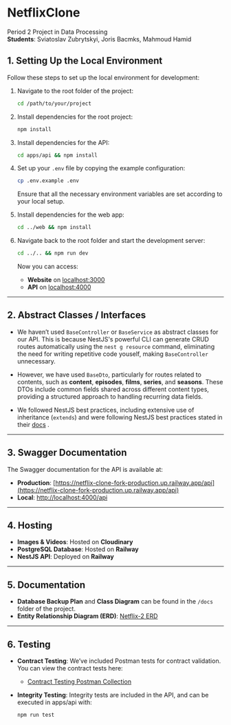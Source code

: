 
# **NetflixClone**

Period 2 Project in Data Processing  
**Students**: Sviatoslav Zubrytskyi, Joris Bacmks, Mahmoud Hamid

## **1. Setting Up the Local Environment**

Follow these steps to set up the local environment for development:

1. Navigate to the root folder of the project:
   ```bash
   cd /path/to/your/project
   ```

2. Install dependencies for the root project:
   ```bash
   npm install
   ```

3. Install dependencies for the API:
   ```bash
   cd apps/api && npm install
   ```

4. Set up your `.env` file by copying the example configuration:
   ```bash
   cp .env.example .env
   ```
   Ensure that all the necessary environment variables are set according to your local setup.

5. Install dependencies for the web app:
   ```bash
   cd ../web && npm install
   ```

6. Navigate back to the root folder and start the development server:
   ```bash
   cd ../.. && npm run dev
   ```

   Now you can access:
   - **Website** on [localhost:3000](http://localhost:3000)
   - **API** on [localhost:4000](http://localhost:4000)

---

## **2. Abstract Classes / Interfaces**

- We haven’t used `BaseController` or `BaseService` as abstract classes for our API. This is because NestJS's powerful CLI can generate CRUD routes automatically using the `nest g resource` command, eliminating the need for writing repetitive code youself, making `BaseController` unnecessary.
  
- However, we have used `BaseDto`, particularly for routes related to contents, such as **content**, **episodes**, **films**, **series**, and **seasons**. These DTOs include common fields shared across different content types, providing a structured approach to handling recurring data fields.

- We followed NestJS best practices, including extensive use of inheritance (`extends`) and were following NestJS best practices stated in their [docs](https://docs.nestjs.com/) .

---

## **3. Swagger Documentation**

The Swagger documentation for the API is available at:

- **Production**: [https://netflix-clone-fork-production.up.railway.app/api](https://netflix-clone-fork-production.up.railway.app/api)
- **Local**: [http://localhost:4000/api](http://localhost:4000/api)

---

## **4. Hosting**

- **Images & Videos**: Hosted on **Cloudinary**
- **PostgreSQL Database**: Hosted on **Railway**
- **NestJS API**: Deployed on **Railway**

---

## **5. Documentation**

- **Database Backup Plan** and **Class Diagram** can be found in the `/docs` folder of the project.
- **Entity Relationship Diagram (ERD)**: [Netflix-2 ERD](https://dbdiagram.io/d/Netflix-2-67402d2be9daa85aca579b3d)

---

## **6. Testing**

- **Contract Testing**: We’ve included Postman tests for contract validation. You can view the contract tests here:
  - [Contract Testing Postman Collection](https://netflix-clone-2126.postman.co/workspace/Netflix-clone-Workspace~5dc0d2cb-e31d-4aca-8622-93c250f21461/collection/41006917-0f858a1d-2579-4e5e-8b01-a11aa21ab850?action=share&creator=40996617)

- **Integrity Testing**: Integrity tests are included in the API, and can be executed in apps/api with:
  ```bash
  npm run test
